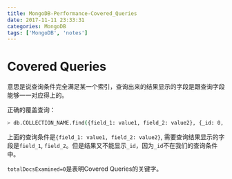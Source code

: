 ```yaml
---
title: MongoDB-Performance-Covered_Queries
date: 2017-11-11 23:33:31
categories: MongoDB
tags: ['MongoDB', 'notes']
---
```


# Covered Queries

意思是说查询条件完全满足某一个索引，查询出来的结果显示的字段是跟查询字段能够一一对应得上的。

正确的覆盖查询：
```bash
> db.COLLECTION_NAME.find({field_1: value1, field_2: value2}, {_id: 0, field_1: 1, field_1: 1})
```

上面的查询条件是`{field_1: value1, field_2: value2}`, 需要查询结果显示的字段是`field_1`, `field_2`。但是结果又不能显示`_id`，因为`_id`不在我们的查询条件中。

`totalDocsExamined=0`是表明Covered Queries的关键字。